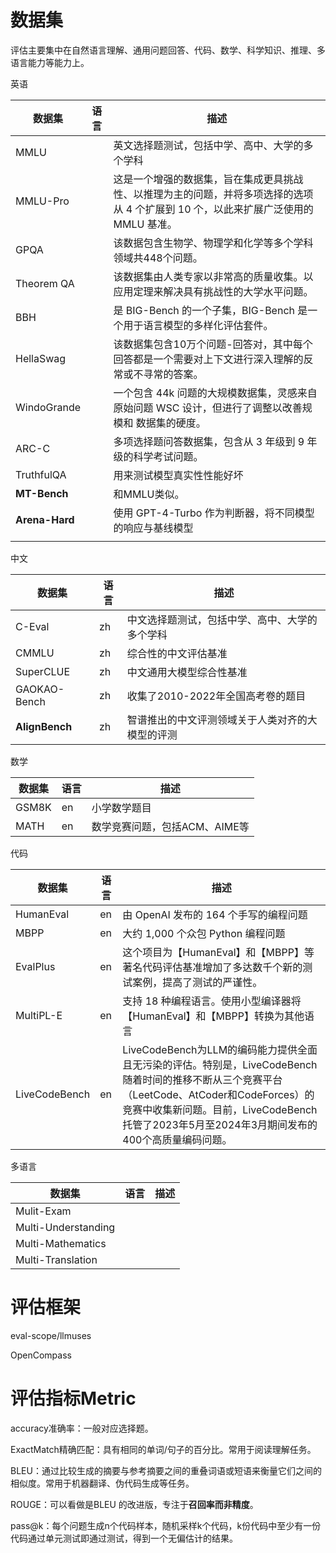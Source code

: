 # 数据集

评估主要集中在自然语言理解、通用问题回答、代码、数学、科学知识、推理、多语言能力等能力上。

英语

| 数据集               | 语言 | 描述                                                                                                                                |
| -------------------- | ---- | ----------------------------------------------------------------------------------------------------------------------------------- |
| MMLU                 |      | 英文选择题测试，包括中学、高中、大学的多个学科                                                                                      |
| MMLU-Pro             |      | 这是一个增强的数据集，旨在集成更具挑战性、以推理为主的问题，并将多项选择的选项从 4 个扩展到 10 个，以此来扩展广泛使用的 MMLU 基准。 |
| GPQA                 |      | 该数据包含生物学、物理学和化学等多个学科领域共448个问题。                                                                           |
| Theorem QA           |      | 该数据集由人类专家以非常高的质量收集。以应用定理来解决具有挑战性的大学水平问题。                                                    |
| BBH                  |      | 是 BIG-Bench 的一个子集，BIG-Bench 是一个用于语言模型的多样化评估套件。                                                             |
| HellaSwag            |      | 该数据集包含10万个问题-回答对，其中每个回答都是一个需要对上下文进行深入理解的反常或不寻常的答案。                                   |
| WindoGrande          |      | 一个包含 44k 问题的大规模数据集，灵感来自原始问题 WSC 设计，但进行了调整以改善规模和 数据集的硬度。                                 |
| ARC-C                |      | 多项选择题问答数据集，包含从 3 年级到 9 年级的科学考试问题。                                                                        |
| TruthfulQA           |      | 用来测试模型真实性性能好坏                                                                                                          |
| **MT-Bench**   |      | 和MMLU类似。                                                                                                                        |
| **Arena-Hard** |      | 使用 GPT-4-Turbo 作为判断器，将不同模型的响应与基线模型                                                                             |
|                      |      |                                                                                                                                     |

中文

| 数据集               | 语言 | 描述                                             |
| -------------------- | ---- | ------------------------------------------------ |
| C-Eval               | zh   | 中文选择题测试，包括中学、高中、大学的多个学科   |
| CMMLU                | zh   | 综合性的中文评估基准                             |
| SuperCLUE            | zh   | 中文通用大模型综合性基准                         |
| GAOKAO-Bench         | zh   | 收集了2010-2022年全国高考卷的题目                |
| **AlignBench** | zh   | 智谱推出的中文评测领域关于人类对齐的大模型的评测 |

数学

| 数据集 | 语言 | 描述                          |
| ------ | ---- | ----------------------------- |
| GSM8K  | en   | 小学数学题目                  |
| MATH   | en   | 数学竞赛问题，包括ACM、AIME等 |

代码

| 数据集        | 语言 | 描述                                                                                                                                                                                                                                       |
| ------------- | ---- | ------------------------------------------------------------------------------------------------------------------------------------------------------------------------------------------------------------------------------------------ |
| HumanEval     | en   | 由 OpenAI 发布的 164 个手写的编程问题                                                                                                                                                                                                      |
| MBPP          | en   | 大约 1,000 个众包 Python 编程问题                                                                                                                                                                                                          |
| EvalPlus      | en   | 这个项目为【HumanEval】和【MBPP】等著名代码评估基准增加了多达数千个新的测试案例，提高了测试的严谨性。                                                                                                                                      |
| MultiPL-E     | en   | 支持 18 种编程语言。使用小型编译器将【HumanEval】和【MBPP】转换为其他语言                                                                                                                                                                  |
| LiveCodeBench | en   | LiveCodeBench为LLM的编码能力提供全面且无污染的评估。特别是，LiveCodeBench随着时间的推移不断从三个竞赛平台（LeetCode、AtCoder和CodeForces）的竞赛中收集新问题。目前，LiveCodeBench托管了2023年5月至2024年3月期间发布的400个高质量编码问题。 |

多语言

| 数据集              | 语言 | 描述 |
| ------------------- | ---- | ---- |
| Mulit-Exam          |      |      |
| Multi-Understanding |      |      |
| Multi-Mathematics   |      |      |
| Multi-Translation   |      |      |

# 评估框架

eval-scope/llmuses

OpenCompass

# 评估指标Metric

accuracy准确率：一般对应选择题。

ExactMatch精确匹配：具有相同的单词/句子的百分比。常用于阅读理解任务。

BLEU：通过比较生成的摘要与参考摘要之间的重叠词语或短语来衡量它们之间的相似度。常用于机器翻译、伪代码生成等任务。

ROUGE：可以看做是BLEU 的改进版，专注于**召回率而非精度**。

pass@k：每个问题生成n个代码样本，随机采样k个代码，k份代码中至少有一份代码通过单元测试即通过测试，得到一个无偏估计的结果。

